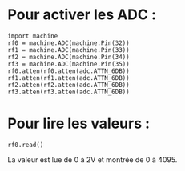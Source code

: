 # Pour activer les ADC :

    import machine
    rf0 = machine.ADC(machine.Pin(32))
    rf1 = machine.ADC(machine.Pin(33))
    rf2 = machine.ADC(machine.Pin(34))
    rf3 = machine.ADC(machine.Pin(35))
    rf0.atten(rf0.atten(adc.ATTN_6DB))
    rf1.atten(rf1.atten(adc.ATTN_6DB))
    rf2.atten(rf2.atten(adc.ATTN_6DB))
    rf3.atten(rf3.atten(adc.ATTN_6DB))

# Pour lire les valeurs :

    rf0.read()
  
La valeur est lue de 0 à 2V et montrée de 0 à 4095.
